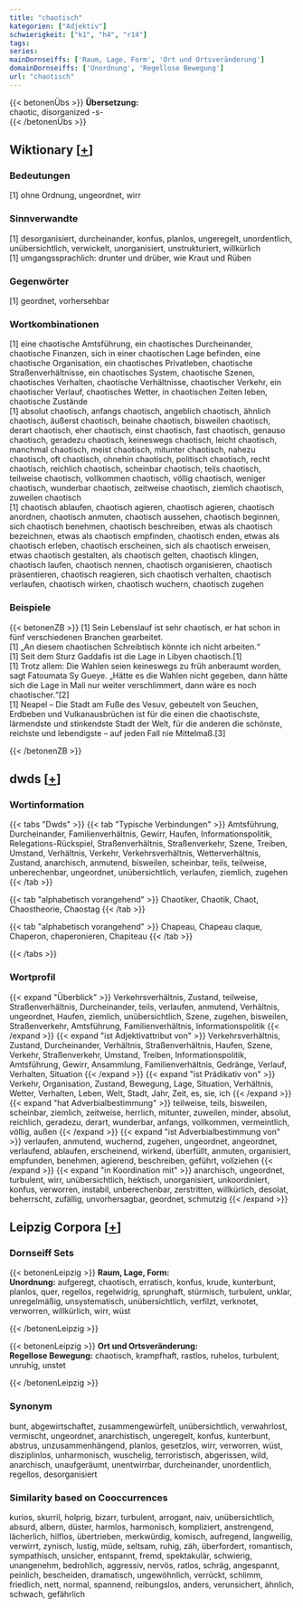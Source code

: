 ```yaml
---
title: "chaotisch"
kategorien: ["Adjektiv"]
schwierigkeit: ["k1", "h4", "r14"]
tags:
series:
mainDornseiffs: ['Raum, Lage, Form', 'Ort und Ortsveränderung']
domainDornseiffs: ['Unordnung', 'Regellose Bewegung']
url: "chaotisch"
---
```


{{< betonenÜbs >}}
**Übersetzung:**  
chaotic, disorganized -s-  
{{< /betonenÜbs >}}

## Wiktionary [[+](https://de.wiktionary.org/wiki/chaotisch)]

### Bedeutungen
[1] ohne Ordnung, ungeordnet, wirr  

### Sinnverwandte
[1] desorganisiert, durcheinander, konfus, planlos, ungeregelt, unordentlich, unübersichtlich, verwickelt, unorganisiert, unstrukturiert, willkürlich  
[1] umgangssprachlich: drunter und drüber, wie Kraut und Rüben  

### Gegenwörter
[1] geordnet, vorhersehbar  

### Wortkombinationen
[1] eine chaotische Amtsführung, ein chaotisches Durcheinander, chaotische Finanzen, sich in einer chaotischen Lage befinden, eine chaotische Organisation, ein chaotisches Privatleben, chaotische Straßenverhältnisse, ein chaotisches System, chaotische Szenen, chaotisches Verhalten, chaotische Verhältnisse, chaotischer Verkehr, ein chaotischer Verlauf, chaotisches Wetter, in chaotischen Zeiten leben, chaotische Zustände  
[1] absolut chaotisch, anfangs chaotisch, angeblich chaotisch, ähnlich chaotisch, äußerst chaotisch, beinahe chaotisch, bisweilen chaotisch, derart chaotisch, eher chaotisch, einst chaotisch, fast chaotisch, genauso chaotisch, geradezu chaotisch, keineswegs chaotisch, leicht chaotisch, manchmal chaotisch, meist chaotisch, mitunter chaotisch, nahezu chaotisch, oft chaotisch, ohnehin chaotisch, politisch chaotisch, recht chaotisch, reichlich chaotisch, scheinbar chaotisch, teils chaotisch, teilweise chaotisch, vollkommen chaotisch, völlig chaotisch, weniger chaotisch, wunderbar chaotisch, zeitweise chaotisch, ziemlich chaotisch, zuweilen chaotisch  
[1] chaotisch ablaufen, chaotisch agieren, chaotisch agieren, chaotisch anordnen, chaotisch anmuten, chaotisch aussehen, chaotisch beginnen, sich chaotisch benehmen, chaotisch beschreiben, etwas als chaotisch bezeichnen, etwas als chaotisch empfinden, chaotisch enden, etwas als chaotisch erleben, chaotisch erscheinen, sich als chaotisch erweisen, etwas chaotisch gestalten, als chaotisch gelten, chaotisch klingen, chaotisch laufen, chaotisch nennen, chaotisch organisieren, chaotisch präsentieren, chaotisch reagieren, sich chaotisch verhalten, chaotisch verlaufen, chaotisch wirken, chaotisch wuchern, chaotisch zugehen  

### Beispiele
{{< betonenZB >}}
[1] Sein Lebenslauf ist sehr chaotisch, er hat schon in fünf verschiedenen Branchen gearbeitet.  
[1] „An diesem chaotischen Schreibtisch könnte ich nicht arbeiten.“  
[1] Seit dem Sturz Gaddafis ist die Lage in Libyen chaotisch.[1]  
[1] Trotz allem: Die Wahlen seien keineswegs zu früh anberaumt worden, sagt Fatoumata Sy Gueye. „Hätte es die Wahlen nicht gegeben, dann hätte sich die Lage in Mali nur weiter verschlimmert, dann wäre es noch chaotischer.“[2]  
[1] Neapel – Die Stadt am Fuße des Vesuv, gebeutelt von Seuchen, Erdbeben und Vulkanausbrüchen ist für die einen die chaotischste, lärmendste und stinkendste Stadt der Welt, für die anderen die schönste, reichste und lebendigste – auf jeden Fall nie Mittelmaß.[3]  

{{< /betonenZB >}}


## dwds [[+](https://www.dwds.de/wb/chaotisch)]

### Wortinformation
{{< tabs "Dwds" >}}
{{< tab "Typische Verbindungen" >}}
Amtsführung, Durcheinander, Familienverhältnis, Gewirr, Haufen, Informationspolitik, Relegations-Rückspiel, Straßenverhältnis, Straßenverkehr, Szene, Treiben, Umstand, Verhältnis, Verkehr, Verkehrsverhältnis, Wetterverhältnis, Zustand, anarchisch, anmutend, bisweilen, scheinbar, teils, teilweise, unberechenbar, ungeordnet, unübersichtlich, verlaufen, ziemlich, zugehen
{{< /tab >}}

{{< tab "alphabetisch vorangehend" >}}
Chaotiker, Chaotik, Chaot, Chaostheorie, Chaostag
{{< /tab >}}

{{< tab "alphabetisch vorangehend" >}}
Chapeau, Chapeau claque, Chaperon, chaperonieren, Chapiteau
{{< /tab >}}

{{< /tabs >}}

### Wortprofil
{{< expand "Überblick" >}} Verkehrsverhältnis, Zustand, teilweise, Straßenverhältnis, Durcheinander, teils, verlaufen, anmutend, Verhältnis, ungeordnet, Haufen, ziemlich, unübersichtlich, Szene, zugehen, bisweilen, Straßenverkehr, Amtsführung, Familienverhältnis, Informationspolitik {{< /expand >}}
{{< expand "ist Adjektivattribut von" >}} Verkehrsverhältnis, Zustand, Durcheinander, Verhältnis, Straßenverhältnis, Haufen, Szene, Verkehr, Straßenverkehr, Umstand, Treiben, Informationspolitik, Amtsführung, Gewirr, Ansammlung, Familienverhältnis, Gedränge, Verlauf, Verhalten, Situation {{< /expand >}}
{{< expand "ist Prädikativ von" >}} Verkehr, Organisation, Zustand, Bewegung, Lage, Situation, Verhältnis, Wetter, Verhalten, Leben, Welt, Stadt, Jahr, Zeit, es, sie, ich {{< /expand >}}
{{< expand "hat Adverbialbestimmung" >}} teilweise, teils, bisweilen, scheinbar, ziemlich, zeitweise, herrlich, mitunter, zuweilen, minder, absolut, reichlich, geradezu, derart, wunderbar, anfangs, vollkommen, vermeintlich, völlig, außen {{< /expand >}}
{{< expand "ist Adverbialbestimmung von" >}} verlaufen, anmutend, wuchernd, zugehen, ungeordnet, angeordnet, verlaufend, ablaufen, erscheinend, wirkend, überfüllt, anmuten, organisiert, empfunden, benehmen, agierend, beschreiben, geführt, vollziehen {{< /expand >}}
{{< expand "in Koordination mit" >}} anarchisch, ungeordnet, turbulent, wirr, unübersichtlich, hektisch, unorganisiert, unkoordiniert, konfus, verworren, instabil, unberechenbar, zerstritten, willkürlich, desolat, beherrscht, zufällig, unvorhersagbar, geordnet, schmutzig {{< /expand >}}

## Leipzig Corpora [[+](https://corpora.uni-leipzig.de/en/res?word=chaotisch&corpusId=deu_newscrawl-public_2018)]

### Dornseiff Sets
{{< betonenLeipzig >}}
**Raum, Lage, Form:**  
**Unordnung:** aufgeregt, chaotisch, erratisch, konfus, krude, kunterbunt, planlos, quer, regellos, regelwidrig, sprunghaft, stürmisch, turbulent, unklar, unregelmäßig, unsystematisch, unübersichtlich, verfilzt, verknotet, verworren, willkürlich, wirr, wüst  

{{< /betonenLeipzig >}}


{{< betonenLeipzig >}}
**Ort und Ortsveränderung:**  
**Regellose Bewegung:** chaotisch, krampfhaft, rastlos, ruhelos, turbulent, unruhig, unstet  

{{< /betonenLeipzig >}}

### Synonym
bunt, abgewirtschaftet, zusammengewürfelt, unübersichtlich, verwahrlost, vermischt, ungeordnet, anarchistisch, ungeregelt, konfus, kunterbunt, abstrus, unzusammenhängend, planlos, gesetzlos, wirr, verworren, wüst, disziplinlos, unharmonisch, wuschelig, terroristisch, abgerissen, wild, anarchisch, unaufgeräumt, unentwirrbar, durcheinander, unordentlich, regellos, desorganisiert


### Similarity based on Cooccurrences
kurios, skurril, holprig, bizarr, turbulent, arrogant, naiv, unübersichtlich, absurd, albern, düster, harmlos, harmonisch, kompliziert, anstrengend, lächerlich, hilflos, übertrieben, merkwürdig, komisch, aufregend, langweilig, verwirrt, zynisch, lustig, müde, seltsam, ruhig, zäh, überfordert, romantisch, sympathisch, unsicher, entspannt, fremd, spektakulär, schwierig, unangenehm, bedrohlich, aggressiv, nervös, ratlos, schräg, angespannt, peinlich, bescheiden, dramatisch, ungewöhnlich, verrückt, schlimm, friedlich, nett, normal, spannend, reibungslos, anders, verunsichert, ähnlich, schwach, gefährlich

